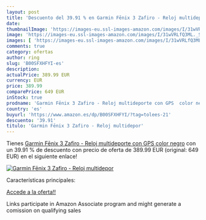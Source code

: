 ```yaml
---
layout: post
title: 'Descuento del 39.91 % en Garmin Fēnix 3 Zafiro - Reloj multidepor'
date: 
thumbnailImage: 'https://images-eu.ssl-images-amazon.com/images/I/31wVRLfQ3ML._SL200_.jpg'
image: 'https://images-eu.ssl-images-amazon.com/images/I/31wVRLfQ3ML._SL200_.jpg'
images: [ 'https://images-eu.ssl-images-amazon.com/images/I/31wVRLfQ3ML._SL200_.jpg' ]
comments: true
category: ofertas
author: ring
slug: 'B00SFXHFYI-es'
description:
actualPrice: 389.99 EUR
currency: EUR
price: 389.99
comparePrice: 649 EUR
inStock: true
prodname: 'Garmin Fēnix 3 Zafiro - Reloj multideporte con GPS  color negro'
country: 'es'
buyurl: 'https://www.amazon.es/dp/B00SFXHFYI/?tag=tolees-21'
descuento: '39.91'
titulo: 'Garmin Fēnix 3 Zafiro - Reloj multidepor'
---
```


Tienes [Garmin Fēnix 3 Zafiro - Reloj multideporte con GPS  color negro](https://www.amazon.es/dp/B00SFXHFYI/?tag=tolees-21) con un 39.91 % de descuento con precio de oferta de 389.99 EUR (original: 649 EUR) en el siguiente enlace!

[![Garmin Fēnix 3 Zafiro - Reloj multidepor](https://images-eu.ssl-images-amazon.com/images/I/31wVRLfQ3ML._SL200_.jpg)](https://www.amazon.es/dp/B00SFXHFYI/?tag=tolees-21)

Características principales:


[Accede a la oferta!!](https://www.amazon.es/dp/B00SFXHFYI/?tag=tolees-21)

Links participate in Amazon Associate program and might generate a comission on qualifying sales


